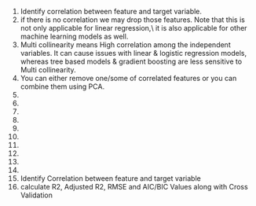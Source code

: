 1. Identify correlation between feature and target variable.
2. if there is no correlation we may drop those features. Note that this is not only applicable for linear regression,\ 
    it is also applicable for other machine learning models as well.
3. Multi collinearity means High correlation among the independent variables. It can cause issues with linear & logistic regression models, \
   whereas tree based models & gradient boosting are less sensitive to Multi collinearity.
4. You can either remove one/some of correlated features or you can combine them using PCA.
5. 
5. 
6. 
7. 
8. 
9. 
10. 
11. 
12. 
13. 
14. Identify Correlation between feature and target variable
15. calculate R2, Adjusted R2, RMSE and AIC/BIC Values along with Cross Validation